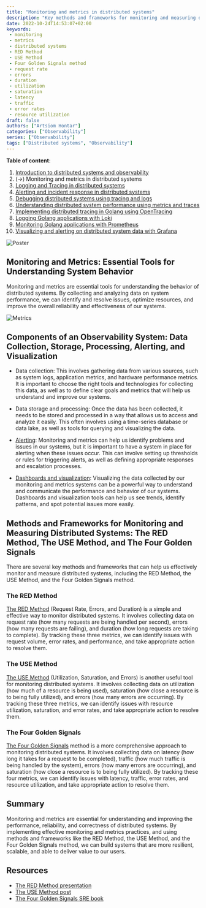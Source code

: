 ```yaml
---
title: "Monitoring and metrics in distributed systems"
description: "Key methods and frameworks for monitoring and measuring distributed systems: the RED Method, the USE Method, and the Four Golden Signals method."
date: 2022-10-24T14:53:07+02:00
keywords:
 - monitoring
 - metrics
 - distributed systems
 - RED Method
 - USE Method
 - Four Golden Signals method
 - request rate
 - errors
 - duration
 - utilization
 - saturation
 - latency
 - traffic
 - error rates
 - resource utilization
draft: false
authors: ["Artsiom Hontar"]
categories: ["Observability"]
series: ["Observability"]
tags: ["Distributed systems", "Observability"]
---
```


**Table of content**:
1. [Introduction to distributed systems and observability](/learnings/observability/intro-to-distributed-observability/)
2. (->) Monitoring and metrics in distributed systems
3. [Logging and Tracing in distributed systems](/learnings/observability/logging-and-tracing-in-distributed-system/)
4. [Alerting and incident response in distributed systems](/learnings/observability/alerting-and-incidents-in-distributed-system/)
6. [Debugging distributed systems using tracing and logs](/learnings/observability/debugging-distributed-system)
7. [Understanding distributed system performance using metrics and traces](/learnings/observability/understanding-performance-in-distributed-system/)
8. [Implementing distributed tracing in Golang using OpenTracing](/learnings/observability/implementing-distributed-tracing/)
9. [Logging Golang applications with Loki](/learnings/observability/logging-golang-with-loki/)
10. [Monitoring Golang applications with Prometheus](/learnings/observability/monitoring-golang-with-prometheus/)
11. [Visualizing and alerting on distributed system data with Grafana](/learnings/observability/vizualize-and-alerting-with-grafana/)


![Poster](/learnings/observability/monitoring-in-distributed-system/poster.jpg)

## Monitoring and Metrics: Essential Tools for Understanding System Behavior

Monitoring and metrics are essential tools for understanding the behavior of distributed systems. By collecting and analyzing data on system performance, we can identify and resolve issues, optimize resources, and improve the overall reliability and effectiveness of our systems.

![Metrics](/learnings/observability/monitoring-in-distributed-system/metrics.jpg)

## Components of an Observability System: Data Collection, Storage, Processing, Alerting, and Visualization

- Data collection: This involves gathering data from various sources, such as system logs, application metrics, and hardware performance metrics. It is important to choose the right tools and technologies for collecting this data, as well as to define clear goals and metrics that will help us understand and improve our systems.

- Data storage and processing: Once the data has been collected, it needs to be stored and processed in a way that allows us to access and analyze it easily. This often involves using a time-series database or data lake, as well as tools for querying and visualizing the data.

- [Alerting](/learnings/observability/alerting-and-incidents-in-distributed-system/): Monitoring and metrics can help us identify problems and issues in our systems, but it is important to have a system in place for alerting when these issues occur. This can involve setting up thresholds or rules for triggering alerts, as well as defining appropriate responses and escalation processes.

- [Dashboards and visualization](/learnings/observability/vizualize-and-alerting-with-grafana/): Visualizing the data collected by our monitoring and metrics systems can be a powerful way to understand and communicate the performance and behavior of our systems. Dashboards and visualization tools can help us see trends, identify patterns, and spot potential issues more easily.

## Methods and Frameworks for Monitoring and Measuring Distributed Systems: The RED Method, The USE Method, and The Four Golden Signals

There are several key methods and frameworks that can help us effectively monitor and measure distributed systems, including the RED Method, the USE Method, and the Four Golden Signals method.

### The RED Method

[The RED Method](https://grafana.com/files/grafanacon_eu_2018/Tom_Wilkie_GrafanaCon_EU_2018.pdf) (Request Rate, Errors, and Duration) is a simple and effective way to monitor distributed systems. It involves collecting data on request rate (how many requests are being handled per second), errors (how many requests are failing), and duration (how long requests are taking to complete). By tracking these three metrics, we can identify issues with request volume, error rates, and performance, and take appropriate action to resolve them.

### The USE Method
[The USE Method](https://www.brendangregg.com/usemethod.html) (Utilization, Saturation, and Errors) is another useful tool for monitoring distributed systems. It involves collecting data on utilization (how much of a resource is being used), saturation (how close a resource is to being fully utilized), and errors (how many errors are occurring). By tracking these three metrics, we can identify issues with resource utilization, saturation, and error rates, and take appropriate action to resolve them.

### The Four Golden Signals
[The Four Golden Signals](https://sre.google/sre-book/monitoring-distributed-systems/#xref_monitoring_golden-signals) method is a more comprehensive approach to monitoring distributed systems. It involves collecting data on latency (how long it takes for a request to be completed), traffic (how much traffic is being handled by the system), errors (how many errors are occurring), and saturation (how close a resource is to being fully utilized). By tracking these four metrics, we can identify issues with latency, traffic, error rates, and resource utilization, and take appropriate action to resolve them.

## Summary

Monitoring and metrics are essential for understanding and improving the performance, reliability, and correctness of distributed systems. By implementing effective monitoring and metrics practices, and using methods and frameworks like the RED Method, the USE Method, and the Four Golden Signals method, we can build systems that are more resilient, scalable, and able to deliver value to our users.

## Resources
- [The RED Method presentation](https://grafana.com/files/grafanacon_eu_2018/Tom_Wilkie_GrafanaCon_EU_2018.pdf)
- [The USE Method post](https://www.brendangregg.com/usemethod.html)
- [The Four Golden Signals SRE book](https://sre.google/sre-book/monitoring-distributed-systems/#xref_monitoring_golden-signals)